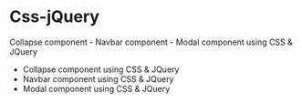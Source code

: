 # Css-jQuery
 Collapse component -  Navbar component - Modal component using CSS &amp; JQuery
<ul>
<li href="https://prtkpwr.github.io/Css-jQuery/Collapse%20component%20accordion.html">Collapse component using CSS & JQuery</li>
<li href="https://prtkpwr.github.io/Css-jQuery/Navbar.html">Navbar component using CSS & JQuery</li>
<li href="https://prtkpwr.github.io/Css-jQuery/modal.html">Modal component using CSS & JQuery</li>
</ul>
